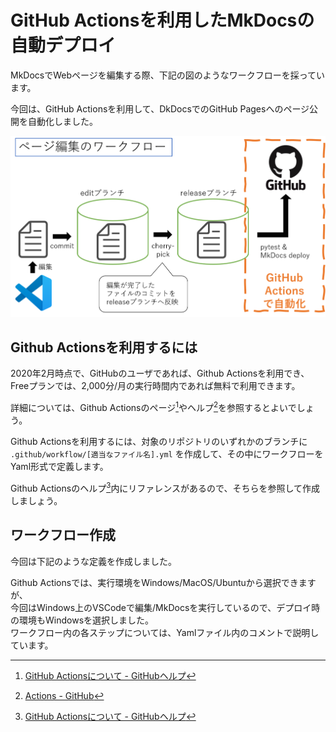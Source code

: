 # GitHub Actionsを利用したMkDocsの自動デプロイ

MkDocsでWebページを編集する際、下記の図のようなワークフローを採っています。  

今回は、GitHub Actionsを利用して、DkDocsでのGitHub Pagesへのページ公開を自動化しました。  

<a href="/imgs/mkdocs_github_actions_workflow.png" data-lightbox="image">
<img src="/imgs/mkdocs_github_actions_workflow.png" /></a>  

## Github Actionsを利用するには
2020年2月時点で、GitHubのユーザであれば、Github Actionsを利用でき、
Freeプランでは、2,000分/月の実行時間内であれば無料で利用できます。  

詳細については、Github Actionsのページ[^1]やヘルプ[^2]を参照するとよいでしょう。

Github Actionsを利用するには、対象のリポジトリのいずれかのブランチに
`.github/workflow/[適当なファイル名].yml` を作成して、その中にワークフローをYaml形式で定義します。  

Github Actionsのヘルプ[^1]内にリファレンスがあるので、そちらを参照して作成しましょう。  

## ワークフロー作成
今回は下記のような定義を作成しました。  

Github Actionsでは、実行環境をWindows/MacOS/Ubuntuから選択できますが、  
今回はWindows上のVSCodeで編集/MkDocsを実行しているので、デプロイ時の環境もWindowsを選択しました。  
ワークフロー内の各ステップについては、Yamlファイル内のコメントで説明しています。

<script src="https://gist-it.appspot.com/https://github.com/roy-n-roy/roy-n-roy.github.io/blob/release/.github/workflows/mkdocs-deploy.yml?footer=minimal"></script>


[^1]:[GitHub Actionsについて - GitHubヘルプ](https://help.github.com/ja/actions/getting-started-with-github-actions/about-github-actions)
[^2]:[Actions - GitHub](https://github.co.jp/features/actions)

